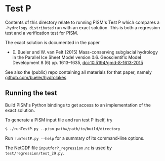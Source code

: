Test P
======

Contents of this directory relate to running PISM's Test P which compares a `-hydrology distributed` run with an exact solution. This is both a regression test and a verification test for PISM.

The exact solution is documented in the paper

  * E. Bueler and W. van Pelt (2015) Mass-conserving subglacial hydrology in the Parallel Ice Sheet Model version 0.6. Geoscientific Model Development 8 (6) pp. 1613–1635, [doi:10.5194/gmd-8-1613-2015](http://dx.doi.org/10.5194/gmd-8-1613-2015)

See also the (public) repo containing all materials for that paper, namely [github.com/bueler/hydrolakes](https://github.com/bueler/hydrolakes).


Running the test
----------------

Build PISM's Python bindings to get access to an implementation of the exact solution.

To generate a PISM input file and run test P itself, try

    $ ./runTestP.py --pism_path=/path/to/build/directory

Run `runTestP.py --help` for a summary of its command-line options.

The NetCDF file `inputforP_regression.nc` is used by `test/regression/test_29.py`.

